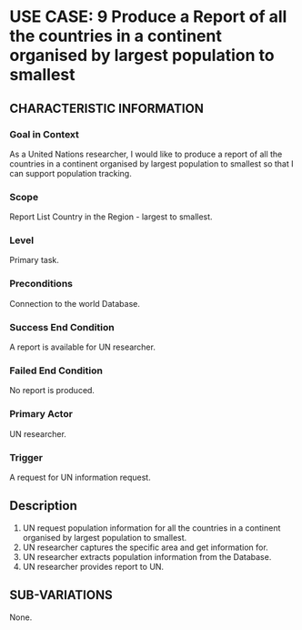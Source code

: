 # USE CASE: 9 Produce a Report of all the countries in a continent organised by largest population to smallest

## CHARACTERISTIC INFORMATION

### Goal in Context

As a United Nations researcher, I would like to produce a report of all the countries in a continent organised by largest population to smallest so that I can support population tracking.

### Scope

Report List Country in the Region - largest to smallest.

### Level

Primary task.

### Preconditions

Connection to the world Database.

### Success End Condition

A report is available for UN researcher.

### Failed End Condition

No report is produced.

### Primary Actor

UN researcher.

### Trigger

A request for UN information request.

## Description

1. UN request population information for all the countries in a continent organised by largest population to smallest.
2. UN researcher captures the specific area and get information for.
3. UN researcher extracts population information from the Database.
4. UN researcher provides report to UN.

## SUB-VARIATIONS

None.